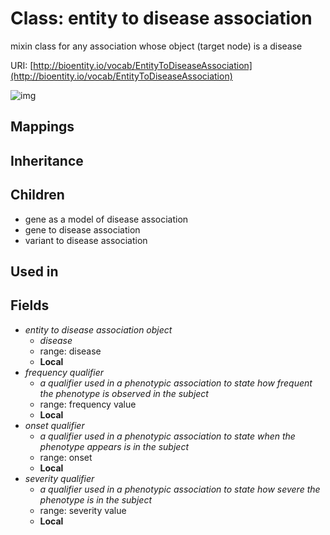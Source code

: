 # Class: entity to disease association


mixin class for any association whose object (target node) is a disease

URI: [http://bioentity.io/vocab/EntityToDiseaseAssociation](http://bioentity.io/vocab/EntityToDiseaseAssociation)

![img](http://yuml.me/diagram/nofunky;dir:TB/class/\[EntityToDiseaseAssociation|frequency_qualifier:frequency_value%20%3F]-%20object%20%3F>\[Disease],%20\[EntityToDiseaseAssociation]-%20onset%20qualifier%20%3F>\[Onset],%20\[EntityToDiseaseAssociation]-%20severity%20qualifier%20%3F>\[SeverityValue],%20\[EntityToDiseaseAssociation]-%20frequency%20qualifier%20%3F>\[FrequencyValue],%20\[VariantToDiseaseAssociation]uses%20-.->\[EntityToDiseaseAssociation],%20\[GeneToDiseaseAssociation]uses%20-.->\[EntityToDiseaseAssociation],%20\[GeneAsAModelOfDiseaseAssociation]uses%20-.->\[EntityToDiseaseAssociation])
## Mappings

## Inheritance

## Children

 * gene as a model of disease association
 * gene to disease association
 * variant to disease association
## Used in

## Fields

 * _entity to disease association object_
    * _disease_
    * range: disease
    * __Local__
 * _frequency qualifier_
    * _a qualifier used in a phenotypic association to state how frequent the phenotype is observed in the subject_
    * range: frequency value
    * __Local__
 * _onset qualifier_
    * _a qualifier used in a phenotypic association to state when the phenotype appears is in the subject_
    * range: onset
    * __Local__
 * _severity qualifier_
    * _a qualifier used in a phenotypic association to state how severe the phenotype is in the subject_
    * range: severity value
    * __Local__
